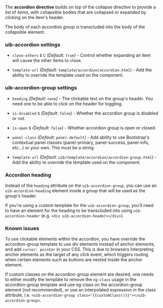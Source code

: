 The **accordion directive** builds on top of the collapse directive to provide a list of items, with collapsible bodies that are collapsed or expanded by clicking on the item's header.

The body of each accordion group is transcluded into the body of the collapsible element.

### uib-accordion settings

* `close-others`
  <small class="badge">$</small>
  <small class="badge">C</small>
  _(Default: `true`)_ -
  Control whether expanding an item will cause the other items to close.

* `template-url`
  _(Default: `template/accordion/accordion.html`)_ -
  Add the ability to override the template used on the component.

### uib-accordion-group settings

* `heading`
  _(Default: `none`)_ -
  The clickable text on the group's header. You need one to be able to click on the header for toggling.

* `is-disabled`
  <small class="badge">$</small>
  <i class="glyphicon glyphicon-eye-open"></i>
  _(Default: `false`)_ -
   Whether the accordion group is disabled or not.

* `is-open`
  <small class="badge">$</small>
  <i class="glyphicon glyphicon-eye-open"></i>
  _(Default: `false`)_ -
  Whether accordion group is open or closed.

* `panel-class`
  <i class="glyphicon glyphicon-eye-open"></i>
  _(Default: `panel-default`)_ -
  Add ability to use Bootstrap's contextual panel classes (panel-primary, panel-success, panel-info, etc...) or your own.  This must be a string.

* `template-url`
  _(Default: `uib/template/accordion/accordion-group.html`)_ -
  Add the ability to override the template used on the component.

### Accordion heading

Instead of the `heading` attribute on the `uib-accordion-group`, you can use an `uib-accordion-heading` element inside a group that will be used as the group's header.

If you're using a custom template for the `uib-accordion-group`, you'll need to have an element for the heading to be transcluded into using `uib-accordion-header` (e.g. `<div uib-accordion-header></div>`).

### Known issues

To use clickable elements within the accordion, you have override the accordion-group template to use div elements instead of anchor elements, and add `cursor: pointer` in your CSS. This is due to browsers interpreting anchor elements as the target of any click event, which triggers routing when certain elements such as buttons are nested inside the anchor element.

If custom classes on the accordion-group element are desired, one needs to either modify the template to remove the `ng-class` usage in the accordion-group template and use ng-class on the accordion-group element (not recommended), or use an interpolated expression in the class attribute, i.e. `<uib-accordion-group class="{{customClass()}}"></uib-accordion-group>`.
